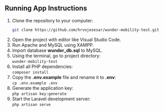 ## Running App Instructions

1. Clone the repository to your computer:
   ```sh
   git clone https://github.com/hrvojesesar/wunder-mobility-test.git
   ```
2. Open the project with editor like Visual Studio Code.
3. Run Apache and MySQL using XAMPP.
4. Import database **wunder_db.sql** to MySQL.
5. Using the terminal, go to project directory:  <br>
   `wunder-mobility-test`
6. Install all PHP dependencies: <br/>
   `composer install`
7. Copy the **.env.example** file and rename it to **.env**: <br>
   `cp .env.example .env`
8. Generate the application key: <br>
   `php artisan key:generate`
9. Start the Laravel development server: <br>
   `php artisan serve`
